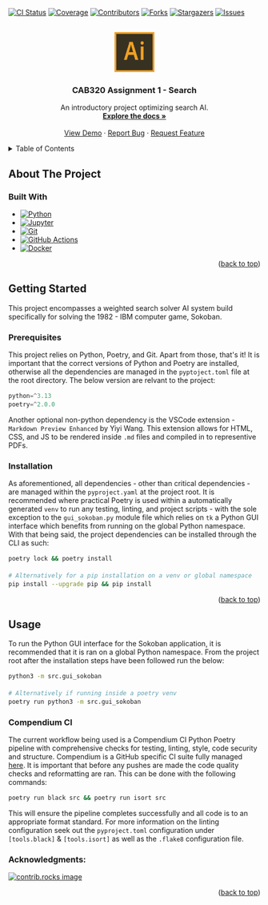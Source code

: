 [![CI Status][ci-shield]][ci-url]
[![Coverage][coverage-shield]][coverage-url]
[![Contributors][contributors-shield]][contributors-url]
[![Forks][forks-shield]][forks-url]
[![Stargazers][stars-shield]][stars-url]
[![Issues][issues-shield]][issues-url]


<br />
<div align="center">
  <a href="https://github.com/parkermmr/CAB320A1">
    <img src="database/images/logo.svg" alt="Logo" width="80" height="80">
  </a>

  <h3 align="center">CAB320 Assignment 1 - Search</h3>

  <p align="center">
    An introductory project optimizing search AI.
    <br />
    <a href="https://github.com/parkermmr/CAB320A1"><strong>Explore the docs »</strong></a>
    <br />
    <br />
    <a href="https://github.com/parkermmr/CAB320A1">View Demo</a>
    &middot;
    <a href="https://github.com/parkermmr/CAB320A1/issues/new?labels=bug&template=bug-report---.md">Report Bug</a>
    &middot;
    <a href="https://https://github.com/parkermmr/CAB320A1/issues/new?labels=enhancement&template=feature-request---.md">Request Feature</a>
  </p>
</div>

<details>
  <summary>Table of Contents</summary>
  <ol>
    <li>
      <a href="#about-the-project">About The Project</a>
      <ul>
        <li><a href="#built-with">Built With</a></li>
      </ul>
    </li>
    <li>
      <a href="#getting-started">Getting Started</a>
      <ul>
        <li><a href="#prerequisites">Prerequisites</a></li>
        <li><a href="#installation">Installation</a></li>
      </ul>
    </li>
    <li>
      <a href="#usage">Usage</a>
      <ul>
        <li><a href="#compendium-ci">Compendium CI</a></li>
      </ul>
    </li>
    <li><a href="#acknowledgments">Acknowledgments</a></li>
  </ol>
</details>

## About The Project


### Built With

<p align="center">
  
- [![Python][python]][python-url]
- [![Jupyter][jupyter]][jupyter-url]
- [![Git][git]][git-url]
- [![GitHub Actions][github-actions]][github-actions-url]
- [![Docker][docker]][docker-url]

</p>
<p align="right">(<a href="#readme-top">back to top</a>)</p>

## Getting Started
This project encompasses a weighted search solver AI system build specifically for solving the 1982 - IBM computer game, Sokoban.

### Prerequisites
This project relies on Python, Poetry, and Git. Apart from those, that's it! It is important that the correct versions of Python and Poetry are installed, otherwise all the dependencies are managed in the `pyptoject.toml` file at the root directory. The below version are relvant to the project:
```python
python=^3.13
poetry=^2.0.0
```

Another optional non-python dependency is the VSCode extension - `Markdown Preview Enhanced` by Yiyi Wang. This extension allows for HTML, CSS, and JS to be rendered inside `.md` files and compiled in to representive PDFs.

### Installation
As aforementioned, all dependencies - other than critical dependencies - are managed within the `pyproject.yaml` at the project root. It is recommended where practical Poetry is used within a automatically generated `venv` to run any testing, linting, and project scripts - with the sole exception to the `gui_sokoban.py` module file which relies on `tk` a Python GUI interface which benefits from running on the global Python namespace. With that being said, the project dependencies can be installed through the CLI as such:

```bash
poetry lock && poetry install

# Alternatively for a pip installation on a venv or global namespace
pip install --upgrade pip && pip install
```

<p align="right">(<a href="#readme-top">back to top</a>)</p>

## Usage
To run the Python GUI interface for the Sokoban application, it is recommended that it is ran on a global Python namespace. From the project root after the installation steps have been followed run the below:

```bash
python3 -m src.gui_sokoban

# Alternatively if running inside a poetry venv
poetry run python3 -m src.gui_sokoban
```

### Compendium CI
The current workflow being used is a Compendium CI Python Poetry pipeline with comprehensive checks for testing, linting, style, code security and structure. Compendium is a GitHub specific CI suite fully managed [here][compendium]. It is important that before any pushes are made the code quality checks and reformatting are ran. This can be done with the following commands:
```bash
poetry run black src && poetry run isort src
```
This will ensure the pipeline completes successfully and all code is to an appropriate format standard. For more information on the linting configuration seek out the `pyproject.toml` configuration under `[tools.black]` & `[tools.isort]` as well as the `.flake8` configuration file.

### Acknowledgments:

<a href="https://github.com/parkermmr/CAB320A1/graphs/contributors">
  <img src="https://contrib.rocks/image?repo=parkermmr/CAB320A1" alt="contrib.rocks image" />
</a>

<p align="right">(<a href="#readme-top">back to top</a>)</p>

[ci-shield]: https://img.shields.io/github/actions/workflow/status/parkermmr/cab320a1/compendium.yml?branch=main&style=for-the-badge
[ci-url]: https://github.com/parkermmr/cab320a1/actions/workflows/compendium.yml
[coverage-shield]: https://img.shields.io/codecov/c/github/parkermmr/cab320a1?style=for-the-badge
[coverage-url]: https://codecov.io/gh/parkermmr/cab320a1
[contributors-shield]: https://img.shields.io/github/contributors/parkermmr/CAB320A1.svg?style=for-the-badge
[contributors-url]: https://github.com/parkermmr/CAB320A1/graphs/contributors
[forks-shield]: https://img.shields.io/github/forks/parkermmr/CAB320A1.svg?style=for-the-badge
[forks-url]: https://github.com/parkermmr/CAB320A1/network/members
[stars-shield]: https://img.shields.io/github/stars/parkermmr/CAB320A1.svg?style=for-the-badge
[stars-url]: https://github.com/parkermmr/CAB320A1/stargazers
[issues-shield]: https://img.shields.io/github/issues/parkermmr/CAB320A1.svg?style=for-the-badge
[issues-url]: https://github.com/parkermmr/CAB320A1/issues
[python]: https://img.shields.io/badge/python-FFE873?style=for-the-badge&logo=python&logoColor
[python-url]: https://www.python.org/
[jupyter]: https://img.shields.io/badge/Jupyter-F37626?style=for-the-badge&logo=Jupyter&logoColor=white
[jupyter-url]: https://jupyter.org/
[git]: https://img.shields.io/badge/Git-F05032?style=for-the-badge&logo=Git&logoColor=white
[git-url]: https://git-scm.com/
[github-actions]: https://img.shields.io/badge/GitHub%20Actions-2088FF?style=for-the-badge&logo=GitHub%20Actions&logoColor=white
[github-actions-url]: https://github.com/features/actions
[docker]: https://img.shields.io/badge/Docker-2496ED?style=for-the-badge&logo=Docker&logoColor=white
[docker-url]: https://www.docker.com/
[compendium]: https://github.com/parkermmr/compendium